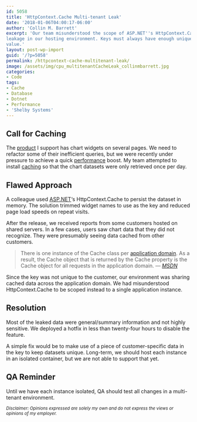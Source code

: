 ```yaml
---
id: 5058
title: 'HttpContext.Cache Multi-tenant Leak'
date: '2018-01-06T04:00:17-06:00'
author: 'Collin M. Barrett'
excerpt: 'Our team misunderstood the scope of ASP.NET''s HttpContext.Cache. This mishap led to some cross-instance data
leakage in our hosting environment. Keys must always have enough unique information to identify their respective cache
value.'
layout: post-wp-import
guid: '/?p=5058'
permalink: /httpcontext-cache-multitenant-leak/
image: /assets/img/cpu_multitenantCacheLeak_collinmbarrett.jpg
categories:
- Code
tags:
- Cache
- Database
- Dotnet
- Performance
- 'Shelby Systems'
---
```


## Call for Caching

The [product](/joining-shelby-systems/) I support has chart widgets on several pages. We need to refactor some of their
inefficient queries, but we were recently under pressure to achieve a quick [performance](/tag/performance/) boost. My
team attempted to install [caching](/tag/cache/) so that the chart datasets were only retrieved once per day.

## Flawed Approach

A colleague used [ASP.NET](/tag/dotnet/)‘s HttpContext.Cache to persist the dataset in memory. The solution trimmed
widget names to use as the key and reduced page load speeds on repeat visits.

After the release, we received reports from some customers hosted on shared servers. In a few cases, users saw chart
data that they did not recognize. They were presumably seeing data cached from other customers.

> There is one instance of the Cache class per [application
domain](https://docs.microsoft.com/en-us/dotnet/framework/app-domains/application-domains). As a result, the Cache
object that is returned by the Cache property is the Cache object for all requests in the application domain.
> — <cite>[MSDN](https://docs.microsoft.com/en-us/dotnet/api/system.web.httpcontext.cache)</cite>

Since the key was not unique to the customer, our environment was sharing cached data across the application domain. We
had misunderstood HttpContext.Cache to be scoped instead to a single application instance.

## Resolution

Most of the leaked data were general/summary information and not highly sensitive. We deployed a hotfix in less than
twenty-four hours to disable the feature.

A simple fix would be to make use of a piece of customer-specific data in the key to keep datasets unique. Long-term, we
should host each instance in an isolated container, but we are not able to support that yet.

## QA Reminder

Until we have each instance isolated, QA should test all changes in a multi-tenant environment.

*<small>Disclaimer: Opinions expressed are solely my own and do not express the views or opinions of my
    employer.</small>*